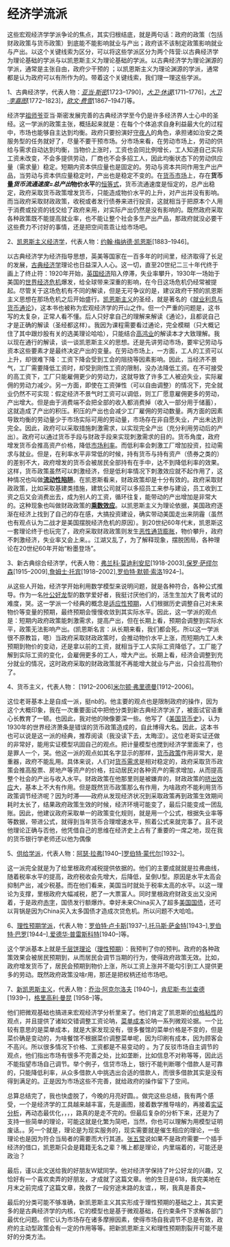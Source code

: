 
# 经济学流派

这些宏观经济学学派争论的焦点，其实归根结底，就是两句话：政府的政策（包括财政政策与货币政策）到底能不能影响就业与产出；政府该不该制定政策影响就业与产出。以这个关键线索为区分，可以将这些学派区分为两个阵营:以古典经济学为理论基础的学派与以凯恩斯主义为理论基础的学派。以古典经济学为理论渊源的学派，通常是主张自由，政府少干预的 ；以凯恩斯主义为理论渊源的学派，通常都是认为政府可以有所作为的。带着这个关键线索，我们理一理这些学派。

1、古典经济学，代表人物：[*亚当·斯密*](https://link.zhihu.com/?target=http%3A//www.baidu.com/link%3Furl%3DdeJqjfrI-FseFbeL3WD3DajDzcBhiMAl4kIlrQ6Pc765cyYPAVXsN-bgWnQPx35Fq0jS95nhKMbCbW-m6Hs-eAAiOuAo4W3yKnnXR7Q6LTFEBOm1JjWczkm3Upa90-w10YVqasb1pYCgAI9V_ez6U_%26wd%3D%26eqid%3Dc714f86300005dbd000000055eeb546b)[1723–1790]，[*大卫·休谟*](https://link.zhihu.com/?target=http%3A//www.baidu.com/link%3Furl%3DKO_w1lTtpHQZM_F5hb9pletuwxyuKbplOLWDEBrmD6YkHbwReMc8ENf7dzc5rgbe6n2xC81vU6pGa0qUOzCoqNrkFTk6Gtf492EodSSXflNYuLso8rE9vHdjJ3Y_7gV43o4BnwZ7IQORfyHFGh9G0q%26wd%3D%26eqid%3Da21499a40000fdd7000000055eeb547f)[1711–1776]，[*大卫·李嘉图*](https://link.zhihu.com/?target=http%3A//www.baidu.com/link%3Furl%3DyMmk5xyVv2q3Zebc8X47bMVE-iz9MV3oYe4NTFH7h20WKSnqj0E5bHf8euIOSAB35hee5IO5tt8IMGkExB07uo3_NgrjzKpiNNTlVvHNDzKiNxHktE9jTVwmkIuZx1_HXABWqauWscZNWYtxYm9clK%26wd%3D%26eqid%3Ddadd6dfe00004118000000055eeb5494)[1772–1823]，[*欧文·费雪*](https://link.zhihu.com/?target=http%3A//www.baidu.com/link%3Furl%3DgfOZxDeVXSXfj3xJ-U4jkHh2SkFI9VP2aF5cg0pZDOanX6p5x6j7RSqkDNmTxW_xm1QrsmusgHlpLvJVMBeuvbOey6XxMMr2pZfhX4UhiS_P27aPtrCazAA_j9OIkCrTmTjXefr8aYs5E3dYOL0Sy_%26wd%3D%26eqid%3Df1eab7bd0000007b000000055eeb54a9)[1867–1947]等。

经济学[祖师爷](https://zhida.zhihu.com/search?content_id=121303791&content_type=Article&match_order=1&q=%E7%A5%96%E5%B8%88%E7%88%B7&zhida_source=entity)亚当·斯密发展完善的古典经济学至今仍是许多经济界人士心中的圣经。这一学派的政策主张，概括起来就是：在每个个体追求自身利益最大化的过程中，市场也能够自主达到均衡。政府只要扮演好[守夜人](https://zhida.zhihu.com/search?content_id=121303791&content_type=Article&match_order=1&q=%E5%AE%88%E5%A4%9C%E4%BA%BA&zhida_source=entity)的角色，承担诸如治安之类服务型的任务就好了，尽量不要干预市场。分市场来看，在劳动市场上，劳动的供给与需求自动达到均衡，当物价上涨时，工资也会同比例增长，工人知道自己实际工资未改变，不会多提供劳动，厂商也不会多招工人，因此均衡状态下的劳动供应量（需求量）稳定。短期内资本供应量也是固定的。劳动与资本共同作用生产出产品，当劳动与资本供应量稳定时，产出也是稳定不变的。在[货币市场](https://zhida.zhihu.com/search?content_id=121303791&content_type=Article&match_order=1&q=%E8%B4%A7%E5%B8%81%E5%B8%82%E5%9C%BA&zhida_source=entity)上，存在**货币量*货币流通速度=总产出*物价水平**的[恒等式](https://zhida.zhihu.com/search?content_id=121303791&content_type=Article&match_order=1&q=%E6%81%92%E7%AD%89%E5%BC%8F&zhida_source=entity)，货币流通速度是恒定的，总产出稳定，政府采取货币政策增发货币，只能造成物价水平的上升，对产出并没有影响。而当政府采取财政政策，收税或者发行债券来进行投资，这就相当于把原本个人用于消费或投资的钱交给了政府来用，对实际产出仍然是没有影响的。既然政府采取各种政策既不能提高就业率，也不能让整个社会多生产出产品，那政府就没必要干这些费力不讨好的事情，还是把空间乖乖让给市场吧。

2、[凯恩斯主义经济学](https://zhida.zhihu.com/search?content_id=121303791&content_type=Article&match_order=1&q=%E5%87%AF%E6%81%A9%E6%96%AF%E4%B8%BB%E4%B9%89%E7%BB%8F%E6%B5%8E%E5%AD%A6&zhida_source=entity)，代表人物：[约翰·梅纳德·凯恩斯](https://link.zhihu.com/?target=http%3A//www.baidu.com/link%3Furl%3Dk2b9MgNuDusxCIhnpj_OkdnyrKz2YKwn7d8Q1slwmlLBUhKmsL0MhEFg8_duCLXK9IYM2Joogl9kOY-1khnBmw2SV-56GJ5zBKGEijobSo3TthC0i0JbGGD1bffDdRn4-HX7y8fO1DvwjEmDR25wuei9Aate2QSoAskDNH21IUcBiLzXalgWKFifQRyJjuou%26wd%3D%26eqid%3Db47c6d2d0003840e000000055eeb7e5c)[1883–1946]。

以古典经济学为经济指导思想，英美等国家在一百多年的时间里，经济取得了长足的发展，[古典经济学](https://zhida.zhihu.com/search?content_id=121303791&content_type=Article&match_order=6&q=%E5%8F%A4%E5%85%B8%E7%BB%8F%E6%B5%8E%E5%AD%A6&zhida_source=entity)理论也日益深入人心。这一切，直至20世纪二三十年代终于画上了终止符：1920年开始，[英国经济](https://zhida.zhihu.com/search?content_id=121303791&content_type=Article&match_order=1&q=%E8%8B%B1%E5%9B%BD%E7%BB%8F%E6%B5%8E&zhida_source=entity)陷入停滞，失业率攀升，1930年一场始于美国的[世界经济危机](https://zhida.zhihu.com/search?content_id=121303791&content_type=Article&match_order=1&q=%E4%B8%96%E7%95%8C%E7%BB%8F%E6%B5%8E%E5%8D%B1%E6%9C%BA&zhida_source=entity)爆发，给全球带来深重的影响，在今日这场危机仍经常被提起。尽管关于这场危机有不同的解读，但是无可争议的是，建议政府干预的凯恩斯主义思想在那场危机之后开始盛行。[凯恩斯主义](https://zhida.zhihu.com/search?content_id=121303791&content_type=Article&match_order=5&q=%E5%87%AF%E6%81%A9%E6%96%AF%E4%B8%BB%E4%B9%89&zhida_source=entity)的圣经，就是著名的《[就业利息与货币通论](https://zhida.zhihu.com/search?content_id=121303791&content_type=Article&match_order=1&q=%E5%B0%B1%E4%B8%9A%E5%88%A9%E6%81%AF%E4%B8%8E%E8%B4%A7%E5%B8%81%E9%80%9A%E8%AE%BA&zhida_source=entity)》，这本书也被称为宏观经济学的开山之作。但一个严重的问题是，这书写的太复杂，正常人看不懂。后人只好拿自己的理解来解读《通论》，且都说自己才是正确的解读（圣经都这样）。我因为课程需要看过通论，完全模糊（只大概记住了其中跟炒股有关的选美理论哈哈），只能结合[高鸿业](https://zhida.zhihu.com/search?content_id=121303791&content_type=Article&match_order=1&q=%E9%AB%98%E9%B8%BF%E4%B8%9A&zhida_source=entity)的解读本才大致理解。我以现在通行的解读，谈一谈凯恩斯主义的思想。还是先讲劳动市场，要牢记劳动与资本这些要素才是最终决定产出的变量。在劳动市场上，一方面，工人的工资可以上升，却很难下降：工资下降会受到工会的阻挠等因素影响。因此，当经济不景气，工厂需要降低工资时，却受到刚性工资的限制，没办法降低工资。在不可接受的高工资下，工厂只能雇佣更少的劳动力，这就导致了许多工人被迫失业，实际雇佣的劳动力减少。另一方面，即使在工资弹性（可以自由调整）的情况下，完全就业仍然不可实现：假定经济不景气时工资可以调低，则工厂愿意雇佣更多的劳动，产出增大。但是由于消费端不会把全部的收入都消费掉（收入一部分用于储蓄），这就造成了产出的积压。积压的产出也会减少工厂雇佣的劳动数量。两方面的因素导致均衡的劳动量少于市场实际可用的劳动量，市场存在非自愿失业，产出未达到完全。因此，政府可以采取措施刺激需求，以实现完全产出（充分利用劳动后的产出）。政府可以通过货币手段与财政手段来实现刺激需求的目的。货币角度，政府增发货币会推高资产价格，降低[市场利率](https://zhida.zhihu.com/search?content_id=121303791&content_type=Article&match_order=1&q=%E5%B8%82%E5%9C%BA%E5%88%A9%E7%8E%87&zhida_source=entity)。而低利率会刺激工厂增加投资，拉动需求与就业。但是，在利率水平非常低的时候，持有货币与持有资产（债券之类的）的差别不大，政府增发的货币会被居民全部持有在手中，达不到降低利率的效果。这样，货币政策虽然可以刺激经济，但是低利率情况下刺激效应就不起作用了，这种情况也叫做[**流动性陷阱**](https://zhida.zhihu.com/search?content_id=121303791&content_type=Article&match_order=1&q=%E6%B5%81%E5%8A%A8%E6%80%A7%E9%99%B7%E9%98%B1&zhida_source=entity)。在凯恩斯看来，财政政策却是十分有效的。政府采取财政政策，比如采取基建类措施，建筑公司就可以多招员工来参与建设，员工收到工资之后又会消费出去，成为别人的工资，循环往复，能带动的产出增加是非常大的。这种现象也叫做财政政策的[**乘数效应**](https://zhida.zhihu.com/search?content_id=121303791&content_type=Article&match_order=1&q=%E4%B9%98%E6%95%B0%E6%95%88%E5%BA%94&zhida_source=entity)。以凯恩斯主义为理论依据，美国政府逐渐在经济上找到了自己的存在感，大搞投资建设，确实带动美国走出来阴霾（虽然也有观点认为二战才是美国摆脱经济危机的原因）。到20世纪60年代末，凯恩斯这一套理论终于也玩完了，政府采取财政政策则发生[恶性通货膨胀](https://zhida.zhihu.com/search?content_id=121303791&content_type=Article&match_order=1&q=%E6%81%B6%E6%80%A7%E9%80%9A%E8%B4%A7%E8%86%A8%E8%83%80&zhida_source=entity)，物价攀升，政府不刺激经济，失业率又会上来。。江湖又乱了，为了解释现象，摆脱困局，各种理论在20世纪60年开始“粉墨登场”。

3、新古典综合经济学，代表人物：[弗兰科·莫迪利安尼](https://link.zhihu.com/?target=https%3A//baike.baidu.com/item/%25E5%25BC%2597%25E5%2585%25B0%25E7%25A7%2591%25C2%25B7%25E8%258E%25AB%25E8%25BF%25AA%25E5%2588%25A9%25E5%25AE%2589%25E5%25B0%25BC/364498%3Ffr%3Daladdin)[1918-2003],[保罗·萨缪尔森](https://link.zhihu.com/?target=https%3A//baike.baidu.com/item/%25E4%25BF%259D%25E7%25BD%2597%25C2%25B7%25E8%2590%25A8%25E7%25BC%25AA%25E5%25B0%2594%25E6%25A3%25AE/4379952%3Ffromtitle%3D%25E8%2590%25A8%25E7%25BC%25AA%25E5%25B0%2594%25E6%25A3%25AE%26fromid%3D15388554%26fr%3Daladdin)[1915–2009],[詹姆士·托宾](https://link.zhihu.com/?target=https%3A//baike.baidu.com/item/%25E8%25A9%25B9%25E5%25A7%2586%25E5%25A3%25AB%25C2%25B7%25E6%2589%2598%25E5%25AE%25BE/11052036%3Ffr%3Daladdin)[1918–2002],[罗伯特·默顿·索洛](https://link.zhihu.com/?target=https%3A//baike.baidu.com/item/%25E7%25BD%2597%25E4%25BC%25AF%25E7%2589%25B9%25C2%25B7%25E9%25BB%2598%25E9%25A1%25BF%25C2%25B7%25E7%25B4%25A2%25E6%25B4%259B/4822664%3Ffr%3Daladdin)1924–]。

从这些人开始，经济学开始利用数学模型来说明问题，就是各种符合，各种公式推导。作为一名[叶公好龙](https://zhida.zhihu.com/search?content_id=121303791&content_type=Article&match_order=1&q=%E5%8F%B6%E5%85%AC%E5%A5%BD%E9%BE%99&zhida_source=entity)型的数学爱好者，我挺讨厌他们的，活生生加大了我考试的难度，哭。这一学派一个经典的概念是[适应性预期](https://zhida.zhihu.com/search?content_id=121303791&content_type=Article&match_order=1&q=%E9%80%82%E5%BA%94%E6%80%A7%E9%A2%84%E6%9C%9F&zhida_source=entity)，人们根据历史调整自己对未来物价等变量的预期，最终预期会慢慢收敛到其实际水平。因此，这一学派的观点是：短期内政府政策能刺激需求，提高产出，但在长期上看，预期会调整到实际水平，政策无法影响产出。(凯恩斯名言：从长期来看，我们都会死。所以这一学派很不原教旨，嗯）当政府采取财政政策时，会推动物价水平上涨，而短期内工人未预期到物价的变动，还是拿以前的工资，就相当于工人实际工资降低了。工厂能了解到实际工资的变化，会雇佣更多的工人，增大产出。长期上看，经济会调整到充分就业的情况，这时政府采取的财政政策就不再能增大就业与产出，只会拉高物价了。

4、货币主义，代表人物： [1912–2006][米尔顿·弗里德曼](https://link.zhihu.com/?target=https%3A//baike.baidu.com/item/%25E7%25B1%25B3%25E5%25B0%2594%25E9%25A1%25BF%25C2%25B7%25E5%25BC%2597%25E9%2587%258C%25E5%25BE%25B7%25E6%259B%25BC/8665021%3Ffromtitle%3D%25E5%25BC%2597%25E9%2587%258C%25E5%25BE%25B7%25E6%259B%25BC%26fromid%3D3709895%26fr%3Daladdin)[1912–2006]。

这位老哥基本上是自成一派，挺nb的。他主要的观点也是限制政府的操作，因为这个大概印象，我在一次重要面试中把他分类到新古典经济学派了，被面试官语重心长教育了一顿。也因此，我对他的映像要深一些。他写了《[美国货币史](https://zhida.zhihu.com/search?content_id=121303791&content_type=Article&match_order=1&q=%E7%BE%8E%E5%9B%BD%E8%B4%A7%E5%B8%81%E5%8F%B2&zhida_source=entity)》，认为1930年的世界经济萧条是错误的货币政策造成的，自此博得大名。因此，这本书也可以说是这一派的经典，推荐阅读（我没读下去，太晦涩）。这位老哥实证还做的非常好，能用实证模型巩固自己的观点。把计量模型也搅到经济学里面来了，也是罪人一个，哭。他这一派的观点如其名字显示的那样，[货币政策](https://zhida.zhihu.com/search?content_id=121303791&content_type=Article&match_order=5&q=%E8%B4%A7%E5%B8%81%E6%94%BF%E7%AD%96&zhida_source=entity)作用非常大，是重器，政府不能乱用。具体来说，人们对[货币需求](https://zhida.zhihu.com/search?content_id=121303791&content_type=Article&match_order=1&q=%E8%B4%A7%E5%B8%81%E9%9C%80%E6%B1%82&zhida_source=entity)是相对稳定的，政府采取货币政策会推高股票、房地产等资产的价格，拉动居民对各种资产的需求增加，从而提高整个社会的产出与收入水平。财政政策在他那里则是被嫌弃的，财政政策的[挤出效应](https://zhida.zhihu.com/search?content_id=121303791&content_type=Article&match_order=1&q=%E6%8C%A4%E5%87%BA%E6%95%88%E5%BA%94&zhida_source=entity)大，基本上不大有作用。但是既然货币政策那么有作用，为啥政府不能利用货币政策调节经济呢？因为时滞——政府从发现经济状况到采取政策再到政策生效期间耗时太长了，结果政府政策生效的时候，经济环境可能变了，最后只能变成一团乱账。因此，他建议政府采取单一的政策变化规则，就是用一个公式，根据失业率等等数据，带进公式，就得到当年货币合理增速水平，照着公式来就完事了。且不说他理论正确与否他，他凭借自己的思维在经济史上占有了重要的一席之地，现在我的货币银行学老师还以他为偶像

5、[供给学派](https://zhida.zhihu.com/search?content_id=121303791&content_type=Article&match_order=1&q=%E4%BE%9B%E7%BB%99%E5%AD%A6%E6%B4%BE&zhida_source=entity)，代表人物：[阿瑟·拉弗](https://link.zhihu.com/?target=https%3A//baike.baidu.com/item/%25E9%2598%25BF%25E7%2591%259F%25C2%25B7%25E6%258B%2589%25E5%25BC%2597/5840231%3Ffr%3Daladdin)[1940–][罗伯特·蒙代尔](https://link.zhihu.com/?target=https%3A//baike.baidu.com/item/%25E7%25BD%2597%25E4%25BC%25AF%25E7%2589%25B9%25C2%25B7%25E8%2592%2599%25E4%25BB%25A3%25E5%25B0%2594/4277742%3Ffromtitle%3D%25E8%2592%2599%25E4%25BB%25A3%25E5%25B0%2594%26fromid%3D2728655%26fr%3Daladdin)[1932–]。

这一派完全就是为了给里根政府减税提供依据的。他们的主要成就就是拉弗曲线，随着税率水平的提高，政府税收会先增大，后降低，呈倒U型。原因是水平太高会抑制产出，减少税基。而在他们看来，美国当时就处于税率太高的水平。以这一理论为支撑，里根政府大幅减税，肥了一大票富人。同时里根政府财政支出又没闲着，于是政府[赤字](https://zhida.zhihu.com/search?content_id=121303791&content_type=Article&match_order=1&q=%E8%B5%A4%E5%AD%97&zhida_source=entity)，国债发行额爆炸。幸好未来China买入了超多[美国国债](https://zhida.zhihu.com/search?content_id=121303791&content_type=Article&match_order=1&q=%E7%BE%8E%E5%9B%BD%E5%9B%BD%E5%80%BA&zhida_source=entity)，还可以背锅是因为China买入太多国债才造成次贷危机。所以问题不大哈哈。

6、[理性预期学派](https://zhida.zhihu.com/search?content_id=121303791&content_type=Article&match_order=1&q=%E7%90%86%E6%80%A7%E9%A2%84%E6%9C%9F%E5%AD%A6%E6%B4%BE&zhida_source=entity)，代表人物：[罗伯特·卢卡斯](https://link.zhihu.com/?target=https%3A//baike.baidu.com/item/%25E7%25BD%2597%25E4%25BC%25AF%25E7%2589%25B9%25C2%25B7%25E5%258D%25A2%25E5%258D%25A1%25E6%2596%25AF/11052307%3Ffr%3Daladdin)[1937–],[托马斯·萨金特](https://link.zhihu.com/?target=https%3A//baike.baidu.com/item/%25E6%2589%2598%25E9%25A9%25AC%25E6%2596%25AF%25C2%25B7%25E8%2590%25A8%25E9%2587%2591%25E7%2589%25B9/10458348%3Ffr%3Daladdin)[1943–],[罗伯特·巴罗](https://link.zhihu.com/?target=https%3A//baike.baidu.com/item/%25E7%25BD%2597%25E4%25BC%25AF%25E7%2589%25B9%25C2%25B7%25E5%25B7%25B4%25E7%25BD%2597/10305792%3Ffr%3Daladdin)[1944–],[爱德华·普雷斯科特](https://link.zhihu.com/?target=https%3A//baike.baidu.com/item/%25E7%2588%25B1%25E5%25BE%25B7%25E5%258D%258E%25C2%25B7%25E6%2599%25AE%25E9%259B%25B7%25E6%2596%25AF%25E7%25A7%2591%25E7%2589%25B9/6879318%3Ffr%3Daladdin)[1940–]等。

这个学派基本上就是[千层饼理论](https://zhida.zhihu.com/search?content_id=121303791&content_type=Article&match_order=1&q=%E5%8D%83%E5%B1%82%E9%A5%BC%E7%90%86%E8%AE%BA&zhida_source=entity)（[理性预期](https://link.zhihu.com/?target=https%3A//wiki.mbalib.com/wiki/%25E7%2590%2586%25E6%2580%25A7%25E9%25A2%2584%25E6%259C%259F)）：我预判了你的预判。政府的各种政策效果会被居民预期到，从而居民会调节当期的行为，使得政府政策无效。比如，政府增发货币了，居民会预期到物价上涨，所以工资上涨并不能勾引到工人提供更多的劳动。既然政府政策没啥r用，那还是把权柄还给市场吧。

7、[新凯恩斯主义](https://zhida.zhihu.com/search?content_id=121303791&content_type=Article&match_order=1&q=%E6%96%B0%E5%87%AF%E6%81%A9%E6%96%AF%E4%B8%BB%E4%B9%89&zhida_source=entity)，代表人物：[乔治·阿克尔洛夫](https://link.zhihu.com/?target=https%3A//wiki.mbalib.com/wiki/%25E9%2598%25BF%25E5%2585%258B%25E6%25B4%259B%25E5%25A4%25AB) [1940–]，[肯尼斯·布兰查德](https://link.zhihu.com/?target=https%3A//wiki.mbalib.com/wiki/%25E5%25B8%2583%25E5%2585%25B0%25E6%259F%25A5%25E5%25BE%25B7)[1939–]，[格里高利·曼昆](https://link.zhihu.com/?target=https%3A//wiki.mbalib.com/wiki/%25E6%259B%25BC%25E6%2598%2586) [1958–]等。

他们把微观基础也搞进来宏观经济学分析里来了。他们肯定了凯恩斯的[价格粘性](https://zhida.zhihu.com/search?content_id=121303791&content_type=Article&match_order=1&q=%E4%BB%B7%E6%A0%BC%E7%B2%98%E6%80%A7&zhida_source=entity)的观点，并且提供了诸如交错调整工资论呐，[菜单成本](https://zhida.zhihu.com/search?content_id=121303791&content_type=Article&match_order=1&q=%E8%8F%9C%E5%8D%95%E6%88%90%E6%9C%AC&zhida_source=entity)论呐一系列微观论据。一个比较有意思的是菜单成本，就是大家发现没有，很多餐馆的菜单价格是不变的，但是菜价确是变动的，为啥餐馆不根据菜价调整菜单呢，因为印刷有成本，因为顾客会不高兴。所以很多情况下价格、工资都是不易变动的 。为了反驳市场自主调节的观点，他们指出市场有很多不完善之处，比如垄断，比如信息不对称等等，因此远不能指望市场自己调节。举个例子，信贷市场上，银行不能判断哪个借款人是可靠的，只能降低利率，从众多借款人中挑选出合适的借款人，而很多借款其实是没有得到满足的。正是因为市场这些不完善，就给政府的操作留下了空间。

总算总结完了，我也快虚脱了，今晚的月亮好圆。。做完这些总结，我有两个感受，一个是经济学的工具越来越丰富，先是画图，接着数学推导啥的，再接着[实证分析](https://zhida.zhihu.com/search?content_id=121303791&content_type=Article&match_order=1&q=%E5%AE%9E%E8%AF%81%E5%88%86%E6%9E%90&zhida_source=entity)，再动态最优化，，，，路真的是走不完的。但最后复杂的分析下来，还是为了支持一些简单的理论，可能这就是化繁为简吧，当然，你也可以理解为用模型证明废话。。另一个就是，理论是为现实服务的，现实需要就是催生相应的理论，一些理论也是因为符合当局者的需要而大行其道。[张五常](https://zhida.zhihu.com/search?content_id=121303791&content_type=Article&match_order=1&q=%E5%BC%A0%E4%BA%94%E5%B8%B8&zhida_source=entity)说如果不是政府需要一个插手经济的借口，凯恩斯只会是籍籍无名之辈？嘴上都是理论，内里端着的，可能还是政治？

最后，谨以此文送给我的好朋友W斌同学。他对经济学保持了叶公好龙的兴趣，又恰好有一个喜欢卖弄的好朋友，才成就了这篇文章。他的生日是618，我完美地在月末之前完成了这篇文章，挽救了一段穷途末路的友谊，，啊，我真是善良~

最后的分类可能不够准确，新凯恩斯主义其实形成于理性预期的基础之上，其实更多的是古典经济学的内核，它的模型也是基于微观基础，在约束条件下求解各部门最优化问题。但它认为市场存在诸多摩擦因素，使得市场自我调节不总是有效，政府的主动型政策会有一定的作用等等。把新凯恩斯主义和理性预期割裂开可能不是好的分类方法。